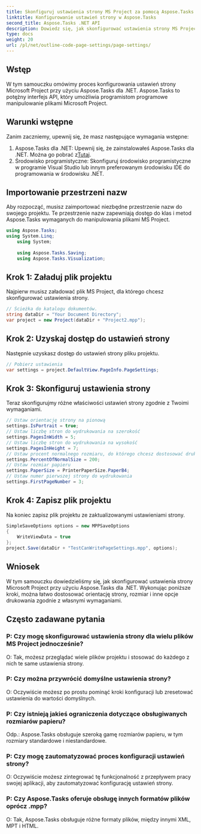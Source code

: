 ```yaml
---
title: Skonfiguruj ustawienia strony MS Project za pomocą Aspose.Tasks
linktitle: Konfigurowanie ustawień strony w Aspose.Tasks
second_title: Aspose.Tasks .NET API
description: Dowiedz się, jak skonfigurować ustawienia strony MS Project przy użyciu Aspose.Tasks dla .NET. Dostosuj orientację, rozmiar i inne parametry za pomocą prostych kroków.
type: docs
weight: 20
url: /pl/net/outline-code-page-settings/page-settings/
---
```

## Wstęp
W tym samouczku omówimy proces konfigurowania ustawień strony Microsoft Project przy użyciu Aspose.Tasks dla .NET. Aspose.Tasks to potężny interfejs API, który umożliwia programistom programowe manipulowanie plikami Microsoft Project.
## Warunki wstępne
Zanim zaczniemy, upewnij się, że masz następujące wymagania wstępne:
1.  Aspose.Tasks dla .NET: Upewnij się, że zainstalowałeś Aspose.Tasks dla .NET. Można go pobrać z[Tutaj](https://releases.aspose.com/tasks/net/).
2. Środowisko programistyczne: Skonfiguruj środowisko programistyczne w programie Visual Studio lub innym preferowanym środowisku IDE do programowania w środowisku .NET.

## Importowanie przestrzeni nazw
Aby rozpocząć, musisz zaimportować niezbędne przestrzenie nazw do swojego projektu. Te przestrzenie nazw zapewniają dostęp do klas i metod Aspose.Tasks wymaganych do manipulowania plikami MS Project.
```csharp
using Aspose.Tasks;
using System.Linq;
    using System;
    
    using Aspose.Tasks.Saving;
    using Aspose.Tasks.Visualization;
```
## Krok 1: Załaduj plik projektu
Najpierw musisz załadować plik MS Project, dla którego chcesz skonfigurować ustawienia strony.
```csharp
// Ścieżka do katalogu dokumentów.
string dataDir = "Your Document Directory";
var project = new Project(dataDir + "Project2.mpp");
```
## Krok 2: Uzyskaj dostęp do ustawień strony
Następnie uzyskasz dostęp do ustawień strony pliku projektu.
```csharp
// Pobierz ustawienia
var settings = project.DefaultView.PageInfo.PageSettings;
```
## Krok 3: Skonfiguruj ustawienia strony
Teraz skonfigurujmy różne właściwości ustawień strony zgodnie z Twoimi wymaganiami.
```csharp
// Ustaw orientację strony na pionową
settings.IsPortrait = true;
// Ustaw liczbę stron do wydrukowania na szerokość
settings.PagesInWidth = 5;
// Ustaw liczbę stron do wydrukowania na wysokość
settings.PagesInHeight = 7;
// Ustaw procent normalnego rozmiaru, do którego chcesz dostosować drukowanie
settings.PercentOfNormalSize = 200;
// Ustaw rozmiar papieru
settings.PaperSize = PrinterPaperSize.PaperB4;
// Ustaw numer pierwszej strony do wydrukowania
settings.FirstPageNumber = 3;
```
## Krok 4: Zapisz plik projektu
Na koniec zapisz plik projektu ze zaktualizowanymi ustawieniami strony.
```csharp
SimpleSaveOptions options = new MPPSaveOptions
{
    WriteViewData = true
};
project.Save(dataDir + "TestCanWritePageSettings.mpp", options);
```

## Wniosek
W tym samouczku dowiedzieliśmy się, jak skonfigurować ustawienia strony Microsoft Project przy użyciu Aspose.Tasks dla .NET. Wykonując poniższe kroki, można łatwo dostosować orientację strony, rozmiar i inne opcje drukowania zgodnie z własnymi wymaganiami.

## Często zadawane pytania
### P: Czy mogę skonfigurować ustawienia strony dla wielu plików MS Project jednocześnie?
O: Tak, możesz przeglądać wiele plików projektu i stosować do każdego z nich te same ustawienia strony.
### P: Czy można przywrócić domyślne ustawienia strony?
O: Oczywiście możesz po prostu pominąć kroki konfiguracji lub zresetować ustawienia do wartości domyślnych.
### P: Czy istnieją jakieś ograniczenia dotyczące obsługiwanych rozmiarów papieru?
Odp.: Aspose.Tasks obsługuje szeroką gamę rozmiarów papieru, w tym rozmiary standardowe i niestandardowe.
### P: Czy mogę zautomatyzować proces konfiguracji ustawień strony?
O: Oczywiście możesz zintegrować tę funkcjonalność z przepływem pracy swojej aplikacji, aby zautomatyzować konfigurację ustawień strony.
### P: Czy Aspose.Tasks oferuje obsługę innych formatów plików oprócz .mpp?
O: Tak, Aspose.Tasks obsługuje różne formaty plików, między innymi XML, MPT i HTML.